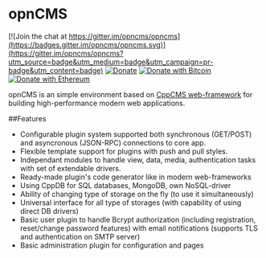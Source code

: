 # opnCMS

[![Join the chat at https://gitter.im/opncms/opncms](https://badges.gitter.im/opncms/opncms.svg)](https://gitter.im/opncms/opncms?utm_source=badge&utm_medium=badge&utm_campaign=pr-badge&utm_content=badge)
[![Donate](https://img.shields.io/badge/Donate-PayPal-green.svg)](https://www.paypal.com/cgi-bin/webscr?cmd=_donations&business=B3U4YZF4QXV6G&lc=EN&item_name=opnCMS%20donation&item_number=opncms&currency_code=USD&bn=PP%2dDonationsBF%3abtn_donate_SM%2egif%3aNonHosted)
[![Donate with Bitcoin](https://en.cryptobadges.io/badge/micro/1KJbM7yxHFQCGpNzHraDTdstqSfEtW885L)](https://en.cryptobadges.io/donate/1KJbM7yxHFQCGpNzHraDTdstqSfEtW885L)
[![Donate with Ethereum](https://en.cryptobadges.io/badge/micro/0xec44da132d844ab028fbfdbb3323df2b1ad3c8e7)](https://en.cryptobadges.io/donate/0xec44da132d844ab028fbfdbb3323df2b1ad3c8e7)

opnCMS is an simple environment based on [CppCMS web-framework](http://cppcms.com) for building high-performance modern web applications.

##Features
* Configurable plugin system supported both synchronous (GET/POST) and asyncronous (JSON-RPC) connections to core app.
* Flexible template support for plugins with push and pull styles.
* Independant modules to handle view, data, media, authentication tasks with set of extendable drivers.
* Ready-made plugin's code generator like in modern web-frameworks
* Using CppDB for SQL databases, MongoDB, own NoSQL-driver
* Ability of changing type of storage on the fly (to use it simultaneously)
* Universal interface for all type of storages (with capability of using direct DB drivers)
*  Basic user plugin to handle Bcrypt authorization (including registration, reset/change password features) with email notifications (supports TLS and authentication on SMTP server)
* Basic administration plugin for configuration and pages
